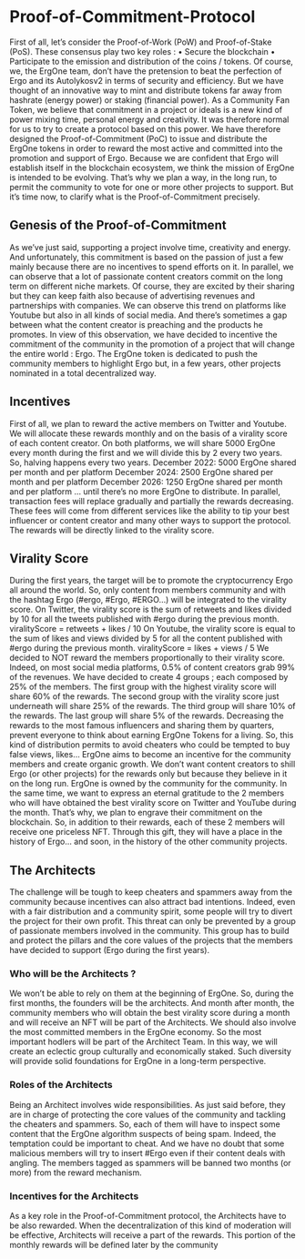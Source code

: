 # Proof-of-Commitment-Protocol

First of all, let’s consider the Proof-of-Work (PoW) and Proof-of-Stake (PoS). These consensus play
two key roles :
• Secure the blockchain
• Participate to the emission and distribution of the coins / tokens.
Of course, we, the ErgOne team, don’t have the pretension to beat the perfection of Ergo and its
Autolykosv2 in terms of security and efficiency. But we have thought of an innovative way to mint
and distribute tokens far away from hashrate (energy power) or staking (financial power).
As a Community Fan Token, we believe that commitment in a project or ideals is a new kind of
power mixing time, personal energy and creativity. It was therefore normal for us to try to create a
protocol based on this power.
We have therefore designed the Proof-of-Commitment (PoC) to issue and distribute the ErgOne
tokens in order to reward the most active and committed into the promotion and support of Ergo.
Because we are confident that Ergo will establish itself in the blockchain ecosystem, we think the
mission of ErgOne is intended to be evolving. That’s why we plan a way, in the long run, to permit
the community to vote for one or more other projects to support.
But it’s time now, to clarify what is the Proof-of-Commitment precisely.

## Genesis of the Proof-of-Commitment
As we’ve just said, supporting a project involve time, creativity and energy. And unfortunately, this
commitment is based on the passion of just a few mainly because there are no incentives to spend
efforts on it.
In parallel, we can observe that a lot of passionate content creators commit on the long term on
different niche markets. Of course, they are excited by their sharing but they can keep faith also
because of advertising revenues and partnerships with companies. We can observe this trend on
platforms like Youtube but also in all kinds of social media. And there’s sometimes a gap between
what the content creator is preaching and the products he promotes.
In view of this observation, we have decided to incentive the commitment of the community in the
promotion of a project that will change the entire world : Ergo.
The ErgOne token is dedicated to push the community members to highlight Ergo but, in a few
years, other projects nominated in a total decentralized way.

## Incentives
First of all, we plan to reward the active members on Twitter and Youtube. We will allocate these
rewards monthly and on the basis of a virality score of each content creator.
On both platforms, we will share 5000 ErgOne every month during the first and we will divide this
by 2 every two years. So, halving happens every two years.
December 2022: 5000 ErgOne shared per month and per platform
December 2024: 2500 ErgOne shared per month and per platform
December 2026: 1250 ErgOne shared per month and per platform
…
until there’s no more ErgOne to distribute.
In parallel, transaction fees will replace gradually and partially the rewards decreasing. These fees
will come from different services like the ability to tip your best influencer or content creator and
many other ways to support the protocol.
The rewards will be directly linked to the virality score.

## Virality Score
During the first years, the target will be to promote the cryptocurrency Ergo all around the world.
So, only content from members community and with the hashtag Ergo (#ergo, #Ergo, #ERGO…)
will be integrated to the virality score.
On Twitter, the virality score is the sum of retweets and likes divided by 10 for all the tweets
published with #ergo during the previous month.
viralityScore = retweets + likes / 10
On Youtube, the virality score is equal to the sum of likes and views divided by 5 for all the content
published with #ergo during the previous month.
viralityScore = likes + views / 5
We decided to NOT reward the members proportionally to their virality score. Indeed, on most
social media platforms, 0.5% of content creators grab 99% of the revenues.
We have decided to create 4 groups ; each composed by 25% of the members.
The first group with the highest virality score will share 60% of the rewards.
The second group with the virality score just underneath will share 25% of the rewards.
The third group will share 10% of the rewards.
The last group will share 5% of the rewards.
Decreasing the rewards to the most famous influencers and sharing them by quarters, prevent
everyone to think about earning ErgOne Tokens for a living. So, this kind of distribution permits to
avoid cheaters who could be tempted to buy false views, likes… ErgOne aims to become an
incentive for the community members and create organic growth.
We don’t want content creators to shill Ergo (or other projects) for the rewards only but because
they believe in it on the long run. ErgOne is owned by the community for the community.
In the same time, we want to express an eternal gratitude to the 2 members who will have obtained
the best virality score on Twitter and YouTube during the month. That’s why, we plan to engrave
their commitment on the blockchain. So, in addition to their rewards, each of these 2 members will
receive one priceless NFT. Through this gift, they will have a place in the history of Ergo… and
soon, in the history of the other community projects.

## The Architects
The challenge will be tough to keep cheaters and spammers away from the community because
incentives can also attract bad intentions.
Indeed, even with a fair distribution and a community spirit, some people will try to divert the
project for their own profit.
This threat can only be prevented by a group of passionate members involved in the community.
This group has to build and protect the pillars and the core values of the projects that the members
have decided to support (Ergo during the first years).
### Who will be the Architects ?
We won’t be able to rely on them at the beginning of ErgOne. So, during the first months, the
founders will be the architects.
And month after month, the community members who will obtain the best virality score during a
month and will receive an NFT will be part of the Architects.
We should also involve the most committed members in the ErgOne economy. So the most
important hodlers will be part of the Architect Team.
In this way, we will create an eclectic group culturally and economically staked. Such diversity will
provide solid foundations for ErgOne in a long-term perspective.
### Roles of the Architects
Being an Architect involves wide responsibilities. As just said before, they are in charge of
protecting the core values of the community and tackling the cheaters and spammers.
So, each of them will have to inspect some content that the ErgOne algorithm suspects of being
spam.
Indeed, the temptation could be important to cheat. And we have no doubt that some malicious
members will try to insert #Ergo even if their content deals with angling.
The members tagged as spammers will be banned two months (or more) from the reward
mechanism.
### Incentives for the Architects
As a key role in the Proof-of-Commitment protocol, the Architects have to be also rewarded. When
the decentralization of this kind of moderation will be effective, Architects will receive a part of the
rewards.
This portion of the monthly rewards will be defined later by the community
